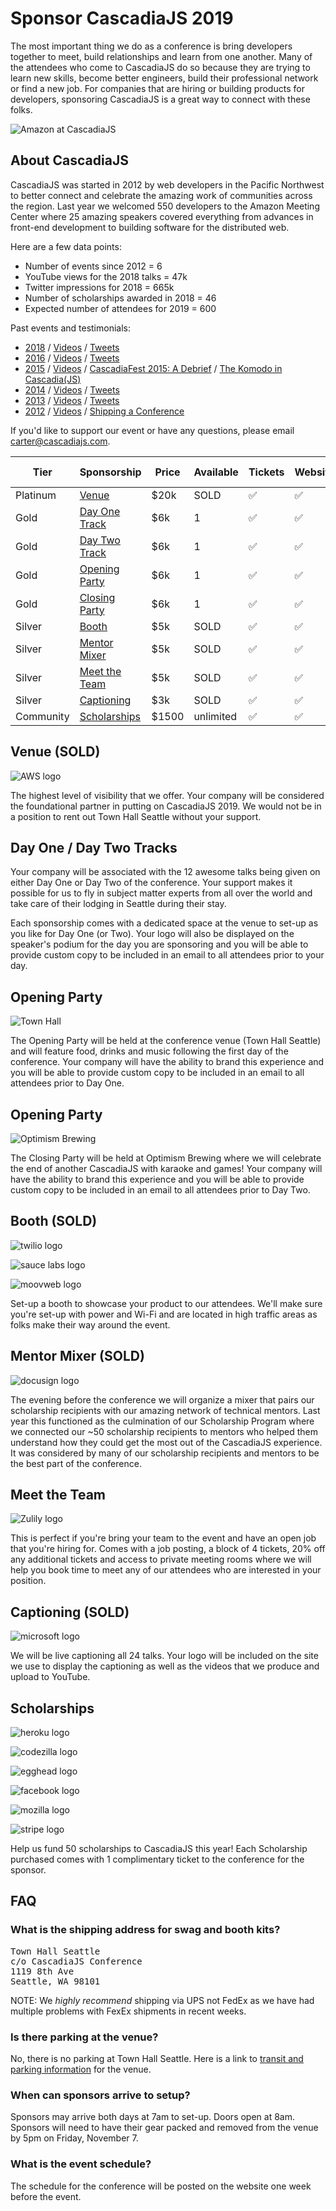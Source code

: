 # Sponsor CascadiaJS 2019

The most important thing we do as a conference is bring developers together to meet, build relationships and learn from one another. Many of the attendees who come to CascadiaJS do so because they are trying to learn new skills, become better engineers, build their professional network or find a new job. For companies that are hiring or building products for developers, sponsoring CascadiaJS is a great way to connect with these folks.

![Amazon at CascadiaJS](https://pbs.twimg.com/media/DtM87aIU0AMyD94.jpg:large)

## About CascadiaJS

CascadiaJS was started in 2012 by web developers in the Pacific Northwest to better connect and celebrate the amazing work of communities across the region. Last year we welcomed 550 developers to the Amazon Meeting Center where 25 amazing speakers covered everything from advances in front-end development to building software for the distributed web.

Here are a few data points:

* Number of events since 2012 = 6
* YouTube views for the 2018 talks =  47k
* Twitter impressions for 2018 = 665k
* Number of scholarships awarded in 2018 = 46
* Expected number of attendees for 2019 = 600

Past events and testimonials: 
* [2018](https://2018.cascadiajs.com/) / [Videos](https://www.youtube.com/playlist?list=PL37ZVnwpeshHipbzU5EyjRkem3U5OVWxm) / [Tweets](https://twitter.com/search?q=cascadiajs%20OR%20%23cjs18%20since%3A2018-10-01%20until%3A2018-12-01&src=typd)
* [2016](https://2016.cascadiafest.org/) / [Videos](https://www.youtube.com/playlist?list=PLLiioAbFTbKNKyP1m4dmW_xu9byJOPMHe) / [Tweets](https://twitter.com/search?q=%23cascadiafest%20OR%20cascadiajs%20since%3A2016-04-01%20until%3A2016-08-01&src=typd)
* [2015](https://2015.cascadiajs.com/) / [Videos](https://www.youtube.com/playlist?list=PLLiioAbFTbKNpjG_yNpNfhAmQ9KsxFzX7) / [CascadiaFest 2015: A Debrief](http://www.apptentive.com/blog/cascadiafest-2015-a-debrief/) / [The Komodo in Cascadia(JS)](http://komodoide.com/blog/the-komodo-in-cascadia/)
* [2014](https://2014.cascadiajs.com/) / [Videos](https://www.youtube.com/playlist?list=PLLiioAbFTbKMoXtKtyj_3eCfzD-eT05gl) / [Tweets](https://twitter.com/search?q=cascadiajs%20OR%20%23cjs14%20since%3A2014-01-01%20until%3A2014-12-01&src=typd)
* [2013](https://2013.cascadiajs.com/) / [Videos](https://www.youtube.com/playlist?list=PLLiioAbFTbKP9CxF9Fu4_NQteU_v9wkA3) / [Tweets](https://twitter.com/search?q=cascadiajs%20OR%20%23cjs13%20since%3A2013-01-01%20until%3A2013-12-01&src=typd)
* [2012](https://2012.cascadiajs.com/) / [Videos](https://www.youtube.com/playlist?list=PLLiioAbFTbKMtmUbLWDzpUzayRLC5s2NZ) / [Shipping a Conference](https://www.twilio.com/blog/2012/11/shipping-a-conference-cascadiajs.html)


If you'd like to support our event or have any questions, please email carter@cascadiajs.com.

<table id="sponsorships">
  <thead>
    <tr>
      <th class="tierCol">Tier</th>
      <th>Sponsorship</th>
      <th>Price</th>
      <th class="qCol">Available</th>
      <th class="check"><span>Tickets</span></th>
      <th class="check"><span>Website</span></th>
      <th class="check"><span>Tweets</span></th>
      <th class="check"><span>Videos</span></th>
      <th class="check"><span>Booth</span></th>
      <th class="check"><span>Job Posting</span></th>
      <th class="check"><span>Meeting Space</span></th>
      <th class="check"><span>Email Copy</span></th>
      <th class="check"><span>On Stage</span></th>
    </tr>
  </thead>
  <tbody>
    <tr>
      <td class="tierCol">Platinum</td>
      <td><i class="fas fa-university"></i> <a href="#venue">Venue</a></td>
      <td>$20k</td>
      <td class="qCol">SOLD</td>
      <td class="check">✅</td>
      <td class="check">✅</td>
      <td class="check">✅</td>
      <td class="check">✅</td>
      <td class="check">✅</td>
      <td class="check">✅</td>
      <td class="check">✅</td>
      <td class="check">✅</td>
      <td class="check">✅</td>
    </tr>
    <tr>
      <td class="tierCol">Gold</td>
      <td><i class="fas fa-users-class"></i> <a href="#track">Day One Track</a></td>
      <td>$6k</td>
      <td class="qCol">1</td>
      <td class="check">✅</td>
      <td class="check">✅</td>
      <td class="check">✅</td>
      <td class="check">✅</td>
      <td class="check">✅</td>
      <td class="check">✅</td>
      <td class="check">✅</td>
      <td class="check">✅</td>
      <td class="check">✅</td>
    </tr>
    <tr>
      <td class="tierCol">Gold</td>
      <td><i class="fas fa-users-class"></i> <a href="#track">Day Two Track</a></td>
      <td>$6k</td>
      <td class="qCol">1</td>
      <td class="check">✅</td>
      <td class="check">✅</td>
      <td class="check">✅</td>
      <td class="check">✅</td>
      <td class="check">✅</td>
      <td class="check">✅</td>
      <td class="check">✅</td>
      <td class="check">✅</td>
      <td class="check">✅</td>
    </tr>
    <tr>
      <td class="tierCol">Gold</td>
      <td><i class="fas fa-gamepad"></i> <a href="#opening">Opening Party</a></td>
      <td>$6k</td>
      <td class="qCol">1</td>
      <td class="check">✅</td>
      <td class="check">✅</td>
      <td class="check">✅</td>
      <td class="check"></td>
      <td class="check">✅</td>
      <td class="check">✅</td>
      <td class="check">✅</td>
      <td class="check">✅</td>
      <td class="check">✅</td>
    </tr>
    <tr>
      <td class="check" class="tierCol">Gold</td>
      <td><i class="fas fa-gamepad"></i> <a href="#closing">Closing Party</a></td>
      <td>$6k</td>
      <td class="qCol">1</td>
      <td class="check">✅</td>
      <td class="check">✅</td>
      <td class="check">✅</td>
      <td class="check"></td>
      <td class="check">✅</td>
      <td class="check">✅</td>
      <td class="check">✅</td>
      <td class="check">✅</td>
      <td class="check">✅</td>
    </tr>
    <tr>
      <td class="tierCol">Silver</td>
      <td><i class="fas fa-tshirt"></i> <a href="#booth">Booth</a></td>
      <td>$5k</td>
      <td class="qCol">SOLD</td>
      <td class="check">✅</td>
      <td class="check">✅</td>
      <td class="check">✅</td>
      <td class="check"></td>
      <td class="check">✅</td>
      <td class="check"></td>
      <td class="check"></td>
      <td class="check"></td>
      <td class="check"></td>
    </tr>
    <tr>
      <td class="tierCol">Silver</td>
      <td><i class="fas fa-user-graduate"></i> <a href="#mixer">Mentor Mixer</a></td>
      <td>$5k</td>
      <td class="qCol">SOLD</td>
      <td class="check">✅</td>
      <td class="check">✅</td>
      <td class="check">✅</td>
      <td class="check"></td>
      <td class="check"></td>
      <td class="check"></td>
      <td class="check"></td>
      <td class="check"></td>
      <td class="check"></td>
    </tr>
    <tr>
      <td class="tierCol">Silver</td>
      <td><i class="fas fa-handshake"></i> <a href="#team">Meet the Team</a></td>
      <td>$5k</td>
      <td class="qCol">SOLD</td>
      <td class="check">✅</td>
      <td class="check">✅</td>
      <td class="check">✅</td>
      <td class="check"></td>
      <td class="check"></td>
      <td class="check">✅</td>
      <td class="check">✅</td>
      <td class="check"></td>
      <td class="check"></td>
    </tr>
    <tr>
      <td class="tierCol">Silver</td>
      <td><i class="fas fa-closed-captioning"></i> <a href="#captions">Captioning</a></td>
      <td>$3k</td>
      <td class="qCol">SOLD</td>
      <td class="check">✅</td>
      <td class="check">✅</td>
      <td class="check">✅</td>
      <td class="check"></td>
      <td class="check"></td>
      <td class="check"></td>
      <td class="check"></td>
      <td class="check"></td>
      <td class="check"></td>
    </tr>
    <tr>
      <td class="tierCol">Community</td>
      <td><i class="fas fa-hand-holding-heart"></i> <a href="#scholarships">Scholarships</a></td>
      <td>$1500</td>
      <td class="qCol">unlimited</td>
      <td class="check">✅</td>
      <td class="check">✅</td>
      <td class="check">✅</td>
      <td class="check"></td>
      <td class="check"></td>
      <td class="check"></td>
      <td class="check"></td>
      <td class="check"></td>
      <td class="check"></td>
    </tr>
  </tbody>
</table>

<div id="sponsorship-options">

<h2 id="venue"><i class="fas fa-university"></i> Venue (SOLD)</h2>

![AWS logo](${STATIC}/images/sponsors/aws.svg)

The highest level of visibility that we offer. Your company will be considered the
foundational partner in putting on CascadiaJS 2019. We would not be in a position to rent
out Town Hall Seattle without your support.

<h2 id="track"><i class="fas fa-users-class"></i> Day One / Day Two Tracks</h2>

Your company will be associated with the 12 awesome talks being given on either Day One
or Day Two of the conference. Your support makes it possible for us to fly in subject
matter experts from all over the world and take care of their lodging in Seattle during their
stay.

Each sponsorship comes with a dedicated space at the venue to set-up as you like for Day One (or Two). Your logo will also be displayed on the speaker's podium for the day you are sponsoring and you will be able to provide custom copy to be included in an email to all attendees prior to your day.

<h2 id="opening"><i class="fas fa-gamepad"></i> Opening Party</h2>

![Town Hall](${STATIC}/images/townhall.jpg)

The Opening Party will be held at the conference venue (Town Hall Seattle) and will feature food, drinks and music following the first day of the conference. Your company will have the ability to brand this experience and you will be able to provide custom copy to be included in an email to all attendees prior to Day One.

<h2 id="closing"><i class="fas fa-gamepad"></i> Opening Party</h2>

![Optimism Brewing](${STATIC}/images/optimism.jpg)

The Closing Party will be held at Optimism Brewing where we will celebrate the end of another CascadiaJS with karaoke and games! Your company will have the ability to brand this experience and you will be able to provide custom copy to be included in an email to all attendees prior to Day Two.

<h2 id="booth"><i class="fas fa-tshirt"></i> Booth (SOLD)</h2>

![twilio logo](${STATIC}/images/sponsors/twilio.svg)

![sauce labs logo](${STATIC}/images/sponsors/saucelabs.svg)

![moovweb logo](${STATIC}/images/sponsors/moovweb.svg)

Set-up a booth to showcase your product to our attendees. We'll make sure you're set-up with
power and Wi-Fi and are located in high traffic areas as folks make their way around the
event.  

<h2 id="mixer"><i class="fas fa-user-graduate"></i> Mentor Mixer (SOLD)</h2>

![docusign logo](${STATIC}/images/sponsors/docusign.svg)

The evening before the conference we will organize a mixer that pairs our scholarship recipients with our amazing network of technical mentors. Last year this functioned as the culmination of our Scholarship Program where we connected our ~50 scholarship recipients to mentors who helped them understand how they could get the most out of the CascadiaJS experience. It was considered by many of our scholarship recipients and mentors to be the best part of the conference.

<h2 id="team"><i class="fas fa-handshake"></i> Meet the Team</h2>

![Zulily logo](${STATIC}/images/sponsors/zulily.svg)

This is perfect if you're bring your team to the event and have an open job that you're hiring for. Comes with a job posting, a block of 4 tickets, 20% off any additional tickets and access to private meeting rooms where we will help you book time to meet any of our attendees who are interested in your position.

<h2 id="captions"><i class="fas fa-closed-captioning"></i> Captioning (SOLD)</h2>

![microsoft logo](${STATIC}/images/sponsors/microsoft.svg)

We will be live captioning all 24 talks. Your logo will be included on the site we use to display the captioning as well as the videos that we produce and upload to YouTube. 

<h2 id="scholarships"><i class="fas fa-hand-holding-heart"></i> Scholarships</h2>

![heroku logo](${STATIC}/images/sponsors/heroku.svg)

![codezilla logo](${STATIC}/images/sponsors/codezilla.svg)

![egghead logo](${STATIC}/images/sponsors/eggheadio.svg)

![facebook logo](${STATIC}/images/sponsors/facebook.svg)

![mozilla logo](${STATIC}/images/sponsors/mozilla.svg)

![stripe logo](${STATIC}/images/sponsors/stripe.svg)

Help us fund 50 scholarships to CascadiaJS this year! Each Scholarship purchased comes with 1 complimentary ticket to the conference for the sponsor.

</div>

<h2 id="faq">FAQ</h2>

<h3 id="shipping">What is the shipping address for swag and booth kits?</h3>

<pre>
Town Hall Seattle
c/o CascadiaJS Conference
1119 8th Ave
Seattle, WA 98101
</pre>

NOTE: We *highly recommend* shipping via UPS not FedEx as we have had multiple problems with FexEx shipments in recent weeks.

<h3 id="parking">Is there parking at the venue?</h3

No, there is no parking at Town Hall Seattle. Here is a link to [transit and parking information](https://townhallseattle.org/plan-your-visit/location-directions-parking/) for the venue.

<h3 id="setup">When can sponsors arrive to setup?</h3>

Sponsors may arrive both days at 7am to set-up. Doors open at 8am. Sponsors will need to have their gear packed and removed from the venue by 5pm on Friday, November 7.


<h3 id="schedule">What is the event schedule?</h3>

The schedule for the conference will be posted on the website one week before the event.
